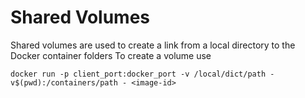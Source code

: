 # Shared Volumes

Shared volumes are used to create a link from a local directory to the Docker container folders
To create a volume use

```
docker run -p client_port:docker_port -v /local/dict/path -v$(pwd):/containers/path - <image-id>
```

